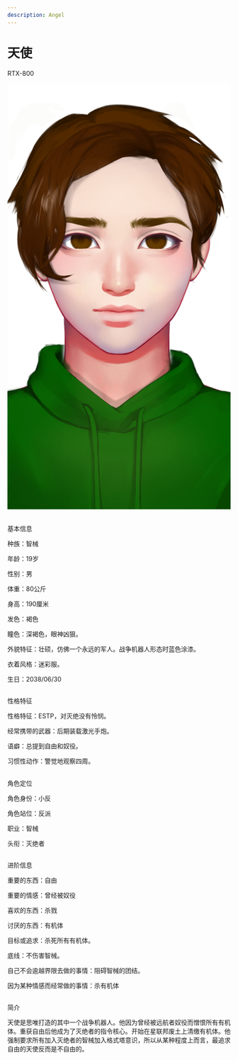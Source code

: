 ```yaml
---
description: Angel
---
```


# 天使

RTX-800



![&#x5929;&#x4F7F;](../../.gitbook/assets/tian-shi-.jpg)

## 
基本信息


种族：智械

年龄：19岁

性别：男

体重：80公斤

身高：190厘米

发色：褐色

瞳色：深褐色，眼神凶狠。

外貌特征：壮硕，仿佛一个永远的军人。战争机器人形态时蓝色涂漆。

衣着风格：迷彩服。

生日：2038/06/30

## 
性格特征


性格特征：ESTP，对灭绝没有怜悯。

经常携带的武器：后期装载激光手炮。

语癖：总提到自由和奴役。

习惯性动作：警觉地观察四周。

## 
角色定位


角色身份：小反

角色站位：反派

职业：智械

头衔：灭绝者


## 
进阶信息


重要的东西：自由

重要的情感：曾经被奴役

喜欢的东西：杀戮

讨厌的东西：有机体

目标或追求：杀死所有有机体。

底线：不伤害智械。

自己不会逾越界限去做的事情：阻碍智械的团结。

因为某种情感而经常做的事情：杀有机体

## 
简介


天使是思唯打造的其中一个战争机器人。他因为曾经被远航者奴役而憎恨所有有机体。重获自由后他成为了灭绝者的指令核心。开始在星联邦废土上清缴有机体。他强制要求所有加入灭绝者的智械加入格式塔意识，所以从某种程度上而言，最追求自由的天使反而是不自由的。

